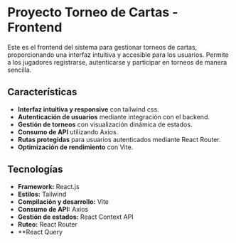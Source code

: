 # Proyecto Torneo de Cartas - Frontend

Este es el frontend del sistema para gestionar torneos de cartas, proporcionando una interfaz intuitiva y accesible para los usuarios. Permite a los jugadores registrarse, autenticarse y participar en torneos de manera sencilla.

## Características

- **Interfaz intuitiva y responsive** con tailwind css.
- **Autenticación de usuarios** mediante integración con el backend.
- **Gestión de torneos** con visualización dinámica de estados.
- **Consumo de API** utilizando Axios.
- **Rutas protegidas** para usuarios autenticados mediante React Router.
- **Optimización de rendimiento** con Vite.

## Tecnologías

- **Framework:** React.js
- **Estilos:** Tailwind
- **Compilación y desarrollo:** Vite
- **Consumo de API:** Axios
- **Gestión de estados:** React Context API
- **Ruteo:** React Router
- **React Query
